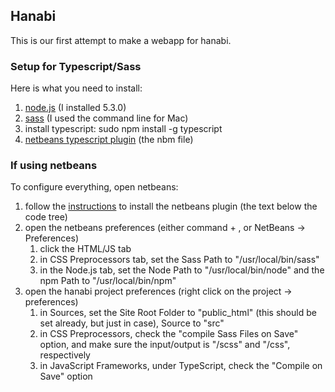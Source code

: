 ## Hanabi

This is our first attempt to make a webapp for hanabi.

### Setup for Typescript/Sass

Here is what you need to install:

1. [node.js](https://nodejs.org/en/) (I installed 5.3.0)
2. [sass](http://sass-lang.com/install) (I used the command line for Mac)
3. install typescript: sudo npm install -g typescript
4. [netbeans typescript plugin](https://github.com/Everlaw/nbts/releases) (the nbm file)

### If using netbeans

To configure everything, open netbeans:

1. follow the [instructions](https://github.com/Everlaw/nbts#installation) to install the netbeans plugin (the text below the code tree)
2. open the netbeans preferences (either command + , or NetBeans -> Preferences)
    1. click the HTML/JS tab
    2. in CSS Preprocessors tab, set the Sass Path to "/usr/local/bin/sass"
    3. in the Node.js tab, set the Node Path to "/usr/local/bin/node" and the npm Path to "/usr/local/bin/npm"
3. open the hanabi project preferences (right click on the project -> preferences)
    1. in Sources, set the Site Root Folder to "public_html" (this should be set already, but just in case), Source to "src"
    2. in CSS Preprocessors, check the "compile Sass Files on Save" option, and make sure the input/output is "/scss" and "/css", respectively
    3. in JavaScript Frameworks, under TypeScript, check the "Compile on Save" option
